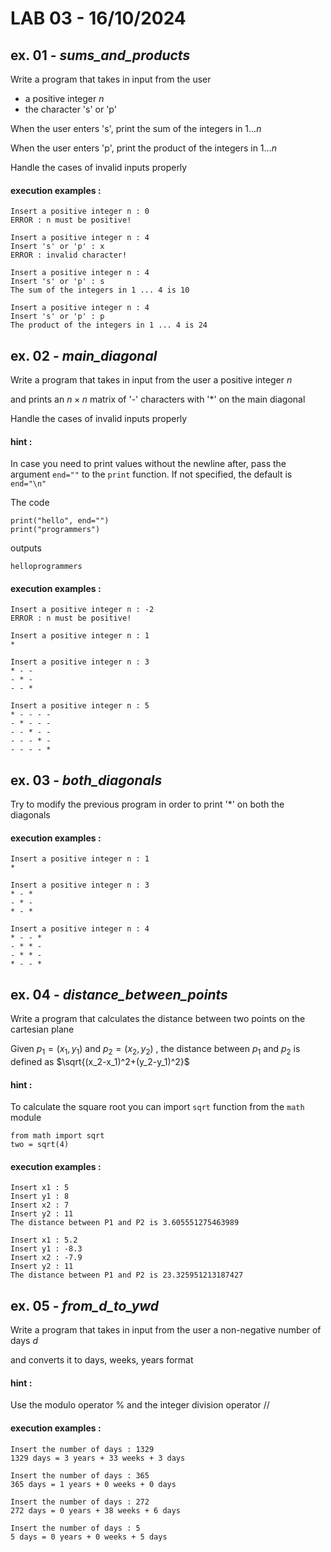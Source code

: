 # LAB 03 - 16/10/2024

## ex. 01 - ***sums_and_products*** 

Write a program that takes in input from the user 

- a positive integer $n$
- the character 's' or 'p'

When the user enters 's', print the sum of the integers in $1 ... n$

When the user enters 'p', print the product of the integers in $1 ... n$

Handle the cases of invalid inputs properly

#### execution examples :

```
Insert a positive integer n : 0
ERROR : n must be positive!
```

```
Insert a positive integer n : 4
Insert 's' or 'p' : x
ERROR : invalid character!
```

```
Insert a positive integer n : 4
Insert 's' or 'p' : s
The sum of the integers in 1 ... 4 is 10
```

```
Insert a positive integer n : 4
Insert 's' or 'p' : p
The product of the integers in 1 ... 4 is 24
```

## ex. 02 - ***main_diagonal***

Write a program that takes in input from the user a positive integer $n$

and prints an $n \times n$ matrix of '-' characters with '*' on the main diagonal

Handle the cases of invalid inputs properly

#### hint :

In case you need to print values without the newline after, pass the argument `end=""` to the `print` function. If not specified, the default is `end="\n"` 

The code
```
print("hello", end="")
print("programmers")
```
  outputs
```
helloprogrammers
```

#### execution examples :

```
Insert a positive integer n : -2
ERROR : n must be positive!
```

```
Insert a positive integer n : 1
*
```

```
Insert a positive integer n : 3
* - -
- * -
- - *
```
```
Insert a positive integer n : 5
* - - - -
- * - - -
- - * - -
- - - * -
- - - - *
```

## ex. 03 - ***both_diagonals***

Try to modify the previous program in order to print '*' on both the diagonals

#### execution examples :

```
Insert a positive integer n : 1
*
```

```
Insert a positive integer n : 3
* - *
- * -
* - *
```
```
Insert a positive integer n : 4
* - - *
- * * -
- * * -
* - - * 
```
## ex. 04 - ***distance_between_points***

Write a program that calculates the distance between two points on the cartesian plane

Given $p_1=(x_1,y_1)$ and $p_2=(x_2,y_2)$ , the distance between $p_1$ and $p_2$ is defined as $\sqrt{(x_2-x_1)^2+(y_2-y_1)^2}$

#### hint :

To calculate the square root you can import `sqrt` function from the `math` module

```
from math import sqrt
two = sqrt(4)
```

#### execution examples :

```
Insert x1 : 5
Insert y1 : 8
Insert x2 : 7
Insert y2 : 11
The distance between P1 and P2 is 3.605551275463989
```

```
Insert x1 : 5.2
Insert y1 : -8.3
Insert x2 : -7.9
Insert y2 : 11
The distance between P1 and P2 is 23.325951213187427
```

## ex. 05 - ***from_d_to_ywd***

Write a program that takes in input from the user a non-negative number of days $d$

and converts it to days, weeks, years format 

#### hint :

Use the modulo operator % and the integer division operator //

#### execution examples :

```
Insert the number of days : 1329
1329 days = 3 years + 33 weeks + 3 days 
```

```
Insert the number of days : 365
365 days = 1 years + 0 weeks + 0 days 
```

```
Insert the number of days : 272
272 days = 0 years + 38 weeks + 6 days 
```

```
Insert the number of days : 5
5 days = 0 years + 0 weeks + 5 days 
```